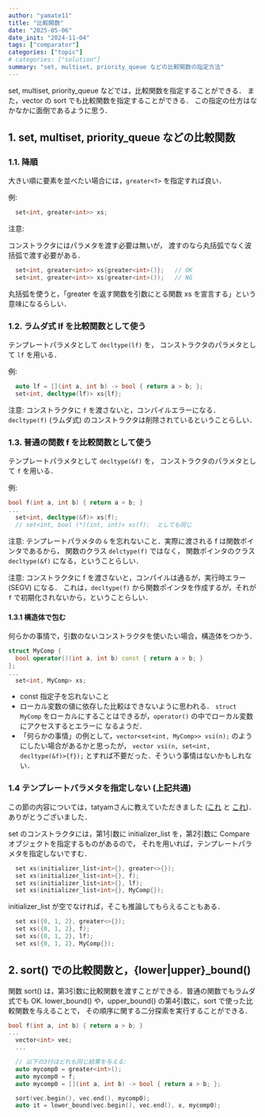 ```yaml
---
author: "yamate11"
title: "比較関数"
date: "2025-05-06"
date_init: "2024-11-04"
tags: ["comparator"]
categories: ["topic"]
# categories: ["solution"]
summary: "set, multiset, priority_queue などの比較関数の指定方法"
---
```


set, multiset, priority_queue などでは，比較関数を指定することができる．
また，vector の sort でも比較関数を指定することができる．
この指定の仕方はなかなかに面倒であるように思う．

## 1. set, multiset, priority_queue などの比較関数

### 1.1. 降順

大きい順に要素を並べたい場合には，`greater<T>` を指定すれば良い．

例:

```cpp
  set<int, greater<int>> xs;
```

注意:

コンストラクタにはパラメタを渡す必要は無いが，
渡すのなら丸括弧でなく波括弧で渡す必要がある．

```cpp
  set<int, greater<int>> xs{greater<int>()};   // OK
  set<int, greater<int>> xs(greater<int>());   // NG
```

丸括弧を使うと，「greater<int> を返す関数を引数にとる関数 xs を宣言する」という
意味になるらしい．


### 1.2. ラムダ式 lf を比較関数として使う

テンプレートパラメタとして `decltype(lf)` を，
コンストラクタのパラメタとして `lf` を用いる．

例:

```cpp
  auto lf = [](int a, int b) -> bool { return a > b; };
  set<int, decltype(lf)> xs{lf};
```

注意: コンストラクタに `f` を渡さないと，コンパイルエラーになる．
`decltype(f)` (ラムダ式) のコンストラクタは削除されているということらしい．


### 1.3. 普通の関数 f を比較関数として使う

テンプレートパラメタとして `decltype(&f)` を，
コンストラクタのパラメタとして `f` を用いる．


例:

```cpp
bool f(int a, int b) { return a > b; }
...
  set<int, decltype(&f)> xs(f);  
  // set<int, bool (*)(int, int)> xs(f);  としても同じ
```



注意: テンプレートパラメタの `&` を忘れないこと．実際に渡される f は関数ポインタであるから，
関数のクラス `delctype(f)` ではなく，
関数ポインタのクラス `decltype(&f)` になる，ということらしい．

注意: コンストラクタに f を渡さないと，コンパイルは通るが，実行時エラー (SEGV) になる．
これは，`decltype(f)` から関数ポインタを作成するが，それが `f` で初期化されないから，ということらしい．


#### 1.3.1  構造体で包む

何らかの事情で，引数のないコンストラクタを使いたい場合，構造体をつかう．

```cpp
struct MyComp {
  bool operator()(int a, int b) const { return a > b; }
};
...
  set<int, MyComp> xs;
```

* const 指定子を忘れないこと
* ローカル変数の値に依存した比較はできないように思われる．
  `struct MyComp` をローカルにすることはできるが，`operator()` の中でローカル変数にアクセスするとエラーに
  なるようだ．
* 「何らかの事情」の例として，`vector<set<int, MyComp>> vsi(n);` のようにしたい場合があるかと思ったが，
  `vector vsi(n, set<int, decltype(&f)>{f});` とすれば不要だった．そういう事情はないかもしれない．

### 1.4 テンプレートパラメタを指定しない (上記共通)

この節の内容については，tatyamさんに教えていただきました
([これ](https://x.com/tatyam_prime/status/1919652371182862488) と
[これ](https://x.com/tatyam_prime/status/1919654295114269128))．
ありがとうございました．

set のコンストラクタには，第1引数に initializer_list を，第2引数に Compare オブジェクトを指定するものがあるので，
それを用いれば，テンプレートパラメタを指定しないですむ．

```cpp
  set xs(initializer_list<int>{}, greater<>{});
  set xs(initializer_list<int>{}, f);
  set xs(initializer_list<int>{}, lf);
  set xs(initializer_list<int>{}, MyComp{});
```

initializer_list が空でなければ，そこも推論してもらえることもある．

```cpp
  set xs({0, 1, 2}, greater<>{});
  set xs({0, 1, 2}, f);
  set xs({0, 1, 2}, lf);
  set xs({0, 1, 2}, MyComp{});
```


## 2. sort() での比較関数と，{lower|upper}_bound()

関数 sort() は，第3引数に比較関数を渡すことができる．普通の関数でもラムダ式でも OK.
lower_bound() や，upper_bound() の第4引数に，sort で使った比較関数を与えることで，
その順序に関する二分探索を実行することができる．

```cpp
bool f(int a, int b) { return a > b; }
...
  vector<int> vec;
  ...

  // 以下の3行はどれも同じ結果を与える:
  auto mycomp0 = greater<int>();
  auto mycomp0 = f;
  auto mycomp0 = [](int a, int b) -> bool { return a > b; };

  sort(vec.begin(), vec.end(), mycomp0);
  auto it = lower_bound(vec.begin(), vec.end(), x, mycomp0);
```

